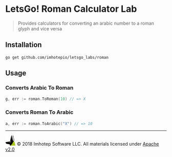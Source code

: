 # LetsGo! Roman Calculator Lab

> Provides calculators for converting an arabic number
to a roman glyph and vice versa

## Installation

```shell
go get github.com/imhotepio/letsgo_labs/roman
```

## Usage

### Converts Arabic To Roman

```go
g, err := roman.ToRoman(10) // => X
```

### Converts Roman To Arabic

```go
a, err := roman.ToArabic("X") // => 10
```

---
<img src="../../assets/imhotep_logo.png" width="32" height="auto"/> © 2018 Imhotep Software LLC.
All materials licensed under [Apache v2.0](http://www.apache.org/licenses/LICENSE-2.0)